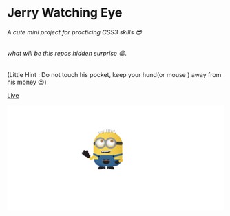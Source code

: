 # Jerry Watching Eye

###### A cute mini project for practicing CSS3 skills 😎

###### what will be this repos hidden surprise 😁.

(Little Hint : Do not touch his pocket, keep your hund(or mouse ) away from his money 😉)

[Live](https://tamana543.github.io/Jerry-Minions-/)

![Project Overview](screencapture-127-0-0-1-5501-index-html-2024-09-24-11_51_20.png)
